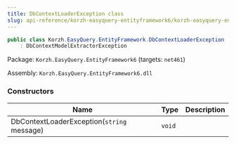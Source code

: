 ```yaml
---
title: DbContextLoaderException class
slug: api-reference/korzh-easyquery-entityframework6/korzh-easyquery-entityframework-namespace/dbcontextloaderexception-class
---
```


```csharp
public class Korzh.EasyQuery.EntityFramework.DbContextLoaderException
    : DbContextModelExtractorException

```
Package: `Korzh.EasyQuery.EntityFramework6` (targets: `net461`)

Assembly: `Korzh.EasyQuery.EntityFramework6.dll`

### Constructors

| Name | Type | Description | 
| --- | --- | --- | 
| DbContextLoaderException(`string` message) | `void` |  |